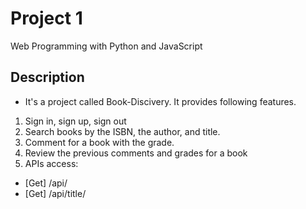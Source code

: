# Project 1

Web Programming with Python and JavaScript

## Description
* It's a project called Book-Discivery. It provides following features. 
1. Sign in, sign up, sign out
2. Search books by the ISBN, the author, and title.
3. Comment for a book with the grade. 
4. Review the previous comments and grades for a book
5. APIs access:
- [Get] /api/<isbn>
- [Get] /api/title/<title>
- [Get] /api/author/<author>
## Technical stack
* Front-end
1. Bootstrap
2. HTML/Sass/JavaScript

* Back-end
1. Flask
2. PostgreSQL